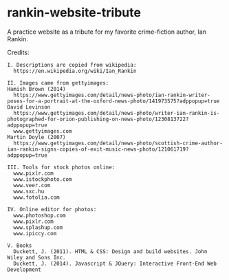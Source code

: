 # rankin-website-tribute
A practice website as a tribute for my favorite crime-fiction author, Ian Rankin.
  
  Credits:
  
    I. Descriptions are copied from wikipedia:
      https://en.wikipedia.org/wiki/Ian_Rankin
    
    II. Images came from gettyimages:
    Hamish Brown (2014)
      https://www.gettyimages.com/detail/news-photo/ian-rankin-writer-poses-for-a-portrait-at-the-oxford-news-photo/141973575?adppopup=true
    David Levinson
      https://www.gettyimages.com/detail/news-photo/writer-ian-rankin-is-photographed-for-orion-publishing-on-news-photo/1230813722?adppopup=true
      www.gettyimages.com
    Martin Doyle (2007)
      https://www.gettyimages.com/detail/news-photo/scottish-crime-author-ian-rankin-signs-copies-of-exit-music-news-photo/121061719?adppopup=true
      
    III. Tools for stock photos online:
      www.pixlr.com
      www.istockphoto.com
      www.veer.com
      www.sxc.hu
      www.fotolia.com
      
    IV. Online editor for photos:
      www.photoshop.com
      www.pixlr.com
      www.splashup.com
      www.ipiccy.com
      
    V. Books
      Duckett, J. (2011). HTML & CSS: Design and build websites. John Wiley and Sons Inc.
      Duckett, J. (2014). Javascript & JQuery: Interactive Front-End Web Development
      
      
        
   


